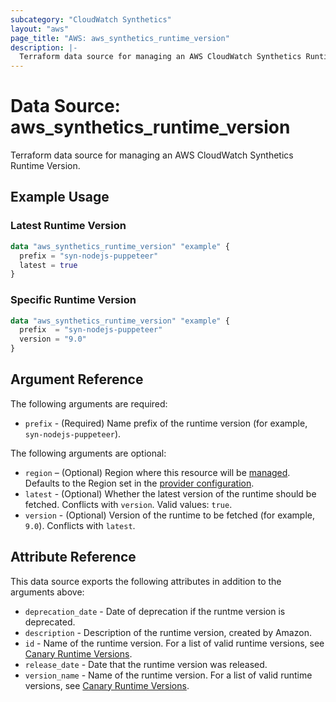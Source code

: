 ```yaml
---
subcategory: "CloudWatch Synthetics"
layout: "aws"
page_title: "AWS: aws_synthetics_runtime_version"
description: |-
  Terraform data source for managing an AWS CloudWatch Synthetics Runtime Version.
---
```

# Data Source: aws_synthetics_runtime_version

Terraform data source for managing an AWS CloudWatch Synthetics Runtime Version.

## Example Usage

### Latest Runtime Version

```terraform
data "aws_synthetics_runtime_version" "example" {
  prefix = "syn-nodejs-puppeteer"
  latest = true
}
```

### Specific Runtime Version

```terraform
data "aws_synthetics_runtime_version" "example" {
  prefix  = "syn-nodejs-puppeteer"
  version = "9.0"
}
```

## Argument Reference

The following arguments are required:

* `prefix` - (Required) Name prefix of the runtime version (for example, `syn-nodejs-puppeteer`).

The following arguments are optional:

* `region` – (Optional) Region where this resource will be [managed](https://docs.aws.amazon.com/general/latest/gr/rande.html#regional-endpoints). Defaults to the Region set in the [provider configuration](https://registry.terraform.io/providers/hashicorp/aws/latest/docs#aws-configuration-reference).
* `latest` - (Optional) Whether the latest version of the runtime should be fetched. Conflicts with `version`. Valid values: `true`.
* `version` - (Optional) Version of the runtime to be fetched (for example, `9.0`). Conflicts with `latest`.

## Attribute Reference

This data source exports the following attributes in addition to the arguments above:

* `deprecation_date` - Date of deprecation if the runtme version is deprecated.
* `description` - Description of the runtime version, created by Amazon.
* `id` - Name of the runtime version. For a list of valid runtime versions, see [Canary Runtime Versions](https://docs.aws.amazon.com/AmazonCloudWatch/latest/monitoring/CloudWatch_Synthetics_Canaries_Library.html).
* `release_date` - Date that the runtime version was released.
* `version_name` - Name of the runtime version. For a list of valid runtime versions, see [Canary Runtime Versions](https://docs.aws.amazon.com/AmazonCloudWatch/latest/monitoring/CloudWatch_Synthetics_Canaries_Library.html).
